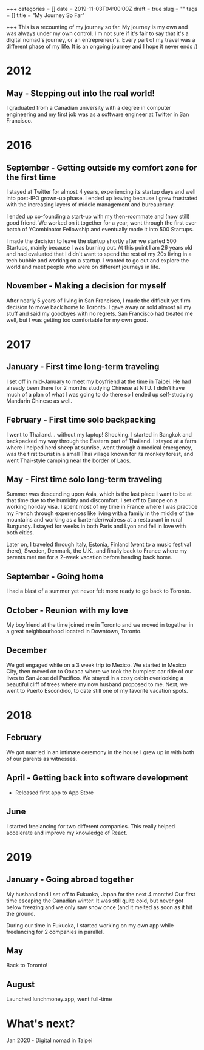 +++
categories = []
date = 2019-11-03T04:00:00Z
draft = true
slug = ""
tags = []
title = "My Journey So Far"

+++
This is a recounting of my journey so far. My journey is my own and was always under my own control. I'm not sure if it's fair to say that it's a digital nomad's journey, or an entrepreneur's. Every part of my travel was a different phase of my life. It is an ongoing journey and I hope it never ends :)

# 2012

## May - Stepping out into the real world!

I graduated from a Canadian university with a degree in computer engineering and my first job was as a software engineer at Twitter in San Francisco.

# 2016

## September - Getting outside my comfort zone for the first time

I stayed at Twitter for almost 4 years, experiencing its startup days and well into post-IPO grown-up phase. I ended up leaving because I grew frustrated with the increasing layers of middle management and bureaucracy. 

I ended up co-founding a start-up with my then-roommate and (now still) good friend. We worked on it together for a year, went through the first ever batch of YCombinator Fellowship and eventually made it into 500 Startups. 

I made the decision to leave the startup shortly after we started 500 Startups, mainly because I was burning out. At this point I am 26 years old and had evaluated that I didn't want to spend the rest of my 20s living in a tech bubble and working on a startup. I wanted to go out and explore the world and meet people who were on different journeys in life.

## November - Making a decision for myself

After nearly 5 years of living in San Francisco, I made the difficult yet firm decision to move back home to Toronto. I gave away or sold almost all my stuff and said my goodbyes with no regrets. San Francisco had treated me well, but I was getting too comfortable for my own good.

# 2017

## January - First time long-term traveling

I set off in mid-January to meet my boyfriend at the time in Taipei. He had already been there for 2 months studying Chinese at NTU. I didn't have much of a plan of what I was going to do there so I ended up self-studying Mandarin Chinese as well.

## February - First time solo backpacking

I went to Thailand... without my laptop! Shocking. I started in Bangkok and backpacked my way through the Eastern part of Thailand. I stayed at a farm where I helped herd sheep at sunrise, went through a medical emergency, was the first tourist in a small Thai village known for its monkey forest, and went Thai-style camping near the border of Laos.

## May - First time solo long-term traveling

Summer was descending upon Asia, which is the last place I want to be at that time due to the humidity and discomfort. I set off to Europe on a working holiday visa. I spent most of my time in France where I was practice my French through experiences like living with a family in the middle of the mountains and working as a bartender/waitress at a restaurant in rural Burgundy. I stayed for weeks in both Paris and Lyon and fell in love with both cities.

Later on, I traveled through Italy, Estonia, Finland (went to a music festival there), Sweden, Denmark, the U.K., and finally back to France where my parents met me for a 2-week vacation before heading back home.

## September - Going home

I had a blast of a summer yet never felt more ready to go back to Toronto. 

## October - Reunion with my love

My boyfriend at the time joined me in Toronto and we moved in together in a great neighbourhood located in Downtown, Toronto.

## December

We got engaged while on a 3 week trip to Mexico. We started in Mexico City, then moved on to Oaxaca where we took the bumpiest car ride of our lives to San Jose del Pacifico. We stayed in a cozy cabin overlooking a beautiful cliff of trees where my now husband proposed to me. Next, we went to Puerto Escondido, to date still one of my favorite vacation spots.

# 2018

## February

We got married in an intimate ceremony in the house I grew up in with both of our parents as witnesses.

## April - Getting back into software development

 - Released first app to App Store

## June

I started freelancing for two different companies. This really helped accelerate and improve my knowledge of React.

# 2019

## January - Going abroad together

My husband and I set off to Fukuoka, Japan for the next 4 months! Our first time escaping the Canadian winter. It was still quite cold, but never got below freezing and we only saw snow once (and it melted as soon as it hit the ground.

During our time in Fukuoka, I started working on my own app while freelancing for 2 companies in parallel. 

## May

Back to Toronto!

## August

Launched lunchmoney.app, went full-time

# What's next?

Jan 2020 - Digital nomad in Taipei